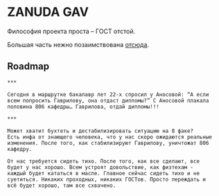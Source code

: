 # ZANUDA GAV
Философия проекта проста – ГОСТ отстой.

Большая часть нежно позаимствована
[отсюда](https://github.com/ledovsky/latex-gost-template).

## Roadmap
```
***

Сегодня в маршрутке бакалавр лет 22-х спросил у Аносовой: “А если
всем попросить Гаврилову, она отдаст дипломы?” С Аносовой плакала
половина 806 кафедры… Гаврилова, отдай дипломы!!!
```

```
***

Может хватит бухтеть и дестабилизировать ситуацию на 8 факе?
Есть инфа от знающего человека, что у нас скоро ожидаются реальные
изменения. После того, как стабилизируют Гаврилову, уничтожат 806
кафедру.

От нас требуется сидеть тихо. После того, как все сделают, все
будет у нас хорошо. Всем устроят довольствие, как физтехам -
каждый будет кататься в масле. Главное сейчас сидеть тихо и не
суетиться. Никаких проходных, никаких ГОСТов. Просто переждать и
всё будет хорошо, там все схвачено.
```
